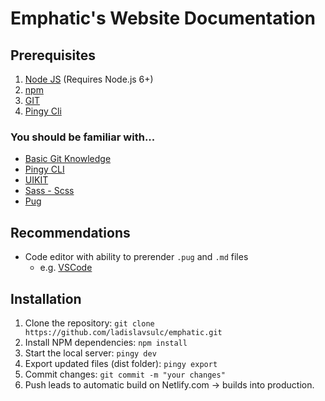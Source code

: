 # Emphatic's Website Documentation
## Prerequisites

1. [Node JS](https://nodejs.org/en/) (Requires Node.js 6+)
2. [npm](https://www.npmjs.com/)
3. [GIT](https://git-scm.com/)
4. [Pingy Cli](https://pin.gy/cli/)

### You should be familiar with...
* [Basic Git Knowledge](https://www.youtube.com/watch?v=3RjQznt-8kE&list=PL4cUxeGkcC9goXbgTDQ0n_4TBzOO0ocPR)
* [Pingy CLI](https://pin.gy/cli/)
* [UIKIT](https://getuikit.com/docs/)
* [Sass - Scss](http://sass-lang.com/guide#topic-2-SCSS)
* [Pug](https://pugjs.org)

## Recommendations

* Code editor with ability to prerender `.pug` and `.md` files
  * e.g. [VSCode](https://code.visualstudio.com/)

## Installation
1. Clone the repository: `git clone https://github.com/ladislavsulc/emphatic.git`
2. Install NPM dependencies: `npm install`
3. Start the local server: `pingy dev`
4. Export updated files (dist folder): `pingy export`
5. Commit changes: `git commit -m "your changes"`
6. Push leads to automatic build on Netlify.com -> builds into production.
